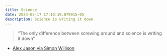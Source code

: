 ```yaml
---
title: Science
date: 2024-05-17 17:10:19.079915-05
description: Science is writing it down
---
```


> “The only difference between screwing around and science is writing it down”

- [Alex Jason via Simon Willison](https://simonwillison.net/2024/Apr/25/alex-jason-via-adam-savage/#atom-everything)
